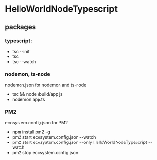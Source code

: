 # HelloWorldNodeTypescript

## packages

### typescript:

- tsc --init
- tsc
- tsc --watch

### nodemon, ts-node

nodemon.json for nodemon and ts-node

- tsc && node /build/app.js
- nodemon app.ts

### PM2

ecosystem.config.json for PM2

- npm install pm2 -g
- pm2 start ecosystem.config.json --watch
- pm2 start ecosystem.config.json --only HelloWorldNodeTypescript --watch
- pm2 stop ecosystem.config.json
